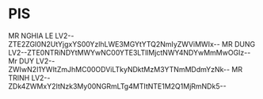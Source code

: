 # PIS
MR NGHIA LE LV2--ZTE2ZGI0N2UtYjgxYS00YzlhLWE3MGYtYTQ2NmIyZWViMWIx--
MR DUNG LV2--ZTE0NTRiNDYtMWYwNC00YTE3LTllMjctNWY4NDYwMmMwOGIz--
Mr DUY LV2--ZWIwN2I1YWItZmJhMC00ODViLTkyNDktMzM3YTNmMDdmYzNk--
MR TRINH LV2--ZDk4ZWMxY2ItNzk3My00NGRmLTg4MTItNTE1M2Q1MjRmNDk5--

